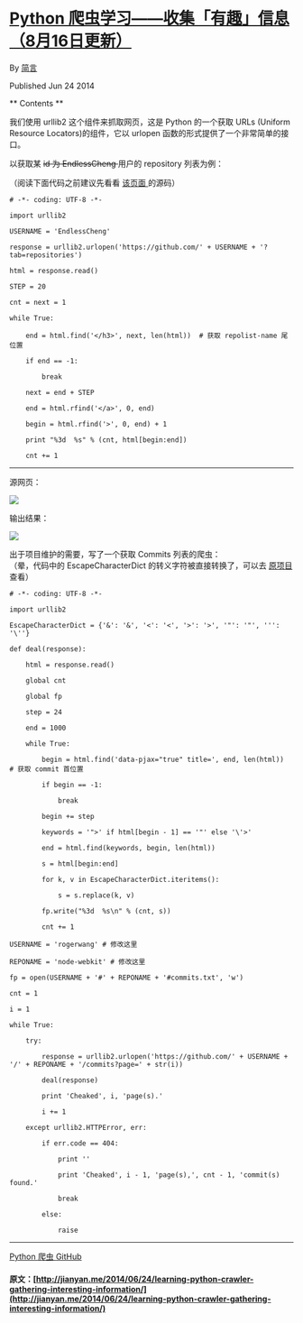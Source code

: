 #  [ Python 爬虫学习——收集「有趣」信息（8月16日更新） ](/2014/06/24/learning-python-crawler-gathering-interesting-information/)

By [ 简言 ](https://plus.google.com/103441795113657293146?rel=author)

Published Jun 24 2014 

** Contents **

我们使用 urllib2 这个组件来抓取网页，这是 Python 的一个获取 URLs (Uniform Resource Locators)的组件，它以 urlopen 函数的形式提供了一个非常简单的接口。 

以获取某 <del> id 为 EndlessCheng </del> 用户的 repository 列表为例： 

（阅读下面代码之前建议先看看 [ 该页面 ](https://github.com/EndlessCheng?tab=repositories) 的源码） 
    
    
    # -*- coding: UTF-8 -*-
    
    import urllib2
    
    USERNAME = 'EndlessCheng'
    
    response = urllib2.urlopen('https://github.com/' + USERNAME + '?tab=repositories')  
    
    html = response.read()  
    
    STEP = 20
    
    cnt = next = 1
    
    while True:
    
        end = html.find('</h3>', next, len(html))  # 获取 repolist-name 尾位置
    
        if end == -1:
    
            break
    
        next = end + STEP
    
        end = html.rfind('</a>', 0, end) 
    
        begin = html.rfind('>', 0, end) + 1
    
        print "%3d  %s" % (cnt, html[begin:end])
    
        cnt += 1  
  
---  
  
源网页： 

![](http://endless.qiniudn.com/blogrepo.png)

输出结果： 

![](http://endless.qiniudn.com/blogoutput.png)

出于项目维护的需要，写了一个获取 Commits 列表的爬虫：   
（晕，代码中的 EscapeCharacterDict 的转义字符被直接转换了，可以去 [ 原项目 ](https://github.com/EndlessCheng/Commits-Crawler/blob/master/Core.py) 查看） 
    
    
    # -*- coding: UTF-8 -*-
    
    import urllib2
    
    EscapeCharacterDict = {'&': '&', '<': '<', '>': '>', '"': '"', ''': '\''}
    
    def deal(response):
    
        html = response.read()
    
        global cnt
    
        global fp
    
        step = 24
    
        end = 1000
    
        while True:
    
            begin = html.find('data-pjax="true" title=', end, len(html))  # 获取 commit 首位置
    
            if begin == -1:
    
                break
    
            begin += step
    
            keywords = '">' if html[begin - 1] == '"' else '\'>'
    
            end = html.find(keywords, begin, len(html))
    
            s = html[begin:end]
    
            for k, v in EscapeCharacterDict.iteritems():
    
                s = s.replace(k, v)
    
            fp.write("%3d  %s\n" % (cnt, s))
    
            cnt += 1
    
    USERNAME = 'rogerwang' # 修改这里
    
    REPONAME = 'node-webkit' # 修改这里
    
    fp = open(USERNAME + '#' + REPONAME + '#commits.txt', 'w')
    
    cnt = 1
    
    i = 1
    
    while True:
    
        try:
    
            response = urllib2.urlopen('https://github.com/' + USERNAME + '/' + REPONAME + '/commits?page=' + str(i))
    
            deal(response)
    
            print 'Cheaked', i, 'page(s).'
    
            i += 1
    
        except urllib2.HTTPError, err:
    
            if err.code == 404:
    
                print ''
    
                print 'Cheaked', i - 1, 'page(s),', cnt - 1, 'commit(s) found.'
    
                break
    
            else:
    
                raise  
  
---  
  
[ Python ](/tags/Python/) [ 爬虫 ](/tags/爬虫/) [ GitHub ](/tags/GitHub/)
#### 原文：[http://jianyan.me/2014/06/24/learning-python-crawler-gathering-interesting-information/](http://jianyan.me/2014/06/24/learning-python-crawler-gathering-interesting-information/)